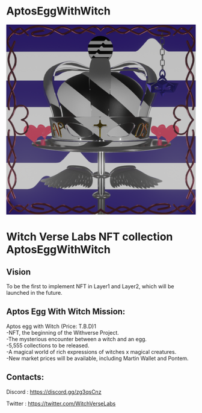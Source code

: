 # AptosEggWithWitch

![1000x1000](https://github.com/tabeaki/AptosCrownMasks/blob/main/public/AptosCrownMAask_logo.png)

# Witch Verse Labs NFT collection AptosEggWithWitch
## Vision
To be the first to implement NFT in Layer1 and Layer2, which will be launched in the future.

## Aptos Egg With Witch Mission:

Aptos egg with Witch (Price: T.B.D)1<br/>
-NFT, the beginning of the Withverse Project.<br/>
-The mysterious encounter between a witch and an egg.<br/>
-5,555 collections to be released.<br/>
-A magical world of rich expressions of witches x magical creatures.<br/>
-New market prices will be available, including Martin Wallet and Pontem.<br/>
## Contacts:

Discord : <https://discord.gg/zg3qsCnz>

Twitter : <https://twitter.com/WitchVerseLabs>
